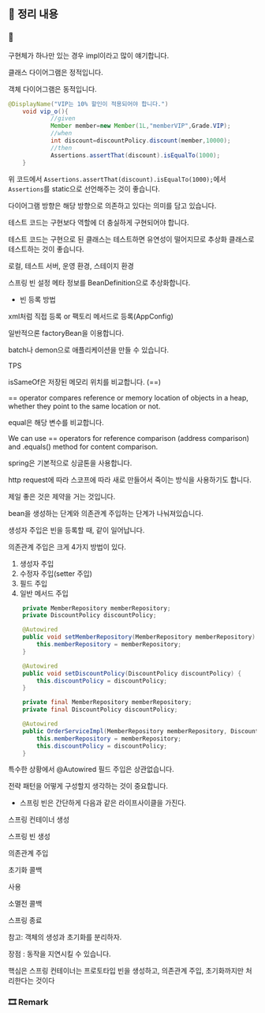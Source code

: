 ## 📕 정리 내용

### 📘

구현체가 하나만 있는 경우 impl이라고 많이 얘기합니다.

클래스 다이어그램은 정적입니다.

객체 다이어그램은 동적입니다.

```java
@DisplayName("VIP는 10% 할인이 적용되어야 합니다.")
    void vip_o(){
            //given
            Member member=new Member(1L,"memberVIP",Grade.VIP);
            //when
            int discount=discountPolicy.discount(member,10000);
            //then
            Assertions.assertThat(discount).isEqualTo(1000);
    }
```

위 코드에서 `Assertions.assertThat(discount).isEqualTo(1000);`에서 `Assertions`를 static으로 선언해주는 것이 좋습니다.   

다이어그램 방향은 해당 방향으로 의존하고 있다는 의미를 담고 있습니다.

테스트 코드는 구현보다 역할에 더 충실하게 구현되어야 합니다.

테스트 코드는 구현으로 된 클래스는 테스트하면 유연성이 떨어지므로 추상화 클래스로 테스트하는 것이 좋습니다. 

로컬, 테스트 서버, 운영 환경, 스테이지 환경

스프링 빈 설정 메타 정보를 BeanDefinition으로 추상화합니다.

* 빈 등록 방법

xml처럼 직접 등록 or 팩토리 메서드로 등록(AppConfig)

일반적으론 factoryBean을 이용합니다.

batch나 demon으로 애플리케이션을 만들 수 있습니다.

TPS

isSameOf은 저장된 메모리 위치를 비교합니다. (==)

== operator compares reference or memory location of objects in a heap, whether they point to the same location or not.

equal은 해당 변수를 비교합니다.

We can use == operators for reference comparison (address comparison) and .equals() method for content comparison.

spring은 기본적으로 싱글톤을 사용합니다.

http request에 따라 스코프에 따라 새로 만들어서 죽이는 방식을 사용하기도 합니다.

제일 좋은 것은 제약을 거는 것입니다.

bean을 생성하는 단계와 의존관계 주입하는 단계가 나눠져있습니다.

생성자 주입은 빈을 등록할 때, 같이 일어납니다.

의존관계 주입은 크게 4가지 방법이 있다.

1. 생성자 주입
2. 수정자 주입(setter 주입)
3. 필드 주입
4. 일반 메서드 주입

```java
    private MemberRepository memberRepository;
    private DiscountPolicy discountPolicy;

    @Autowired
    public void setMemberRepository(MemberRepository memberRepository) {
        this.memberRepository = memberRepository;
    }

    @Autowired
    public void setDiscountPolicy(DiscountPolicy discountPolicy) {
        this.discountPolicy = discountPolicy;
    }
```

```java
    private final MemberRepository memberRepository;
    private final DiscountPolicy discountPolicy;

    @Autowired
    public OrderServiceImpl(MemberRepository memberRepository, DiscountPolicy discountPolicy) {
        this.memberRepository = memberRepository;
        this.discountPolicy = discountPolicy;
    }
```

특수한 상황에서 @Autowired 필드 주입은 상관없습니다.

전략 패턴을 어떻게 구성할지 생각하는 것이 중요합니다.

* 스프링 빈은 간단하게 다음과 같은 라이프사이클을 가진다.

스프링 컨테이너 생성 

스프링 빈 생성 

의존관계 주입 

초기화 콜백 

사용 

소멸전 콜백 

스프링 종료

참고: 객체의 생성과 초기화를 분리하자.

장점 : 동작을 지연시킬 수 있습니다.

핵심은 스프링 컨테이너는 프로토타입 빈을 생성하고, 의존관계 주입, 초기화까지만 처리한다는 것이다

### 🎞 Remark


